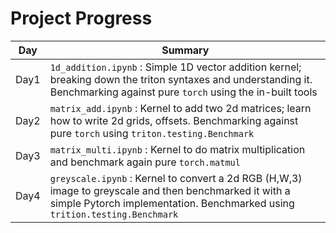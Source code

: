# Project Progress

| **Day** | **Summary**|
|-----|--------------------------|
|Day1  | `1d_addition.ipynb` : Simple 1D vector addition kernel; breaking down the triton syntaxes and understanding it. Benchmarking against pure `torch` using the in-built tools |
|Day2  | `matrix_add.ipynb` : Kernel to add two 2d matrices; learn how to write 2d grids, offsets. Benchmarking against pure `torch` using `triton.testing.Benchmark` |
|Day3  | `matrix_multi.ipynb` : Kernel to do matrix multiplication and benchmark again pure `torch.matmul` |
|Day4  | `greyscale.ipynb` : Kernel to convert a 2d RGB (H,W,3) image to greyscale and then benchmarked it with a simple Pytorch implementation. Benchmarked using `trition.testing.Benchmark`|
